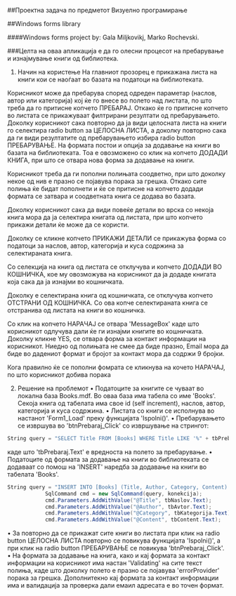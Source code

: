 ##Проектна задача по предметот Визуелно програмирање

##Windows forms library

####Windows forms project by: Gala Miljkovikj, Marko Rochevski.

###Целта на оваа апликација е да го олесни процесот на пребарување и изнајмување книги од библиотека. 
1.	Начин на користење
На главниот прозорец е прикажана листа на книги кои се наоѓаат во базата на податоци на библиотеката. 

Корисникот може  да пребарува според одреден параметар (наслов, автор или категорија)  кој ќе го внесе во полето над листата, по што треба да го притисне копчето ПРЕБАРАЈ. Откако ќе го притисне копчето во листата се прикажуваат филтрирани резултати од пребарувањето.
Доколку корисникот сака повторно да ја види целосната листа на книги го селектира radio button за ЦЕЛОСНА ЛИСТА, а доколку повторно сака да ги види резултатите од пребарувањето избира radio button ПРЕБАРУВАЊЕ.
На формата постои и опција за додавање на книги во базата на библиотеката. Тоа е овозможено со клик на копчето ДОДАДИ КНИГА, при што се отвара нова форма за додавање на книги.

Корисникот треба да ги пополни полињата соодветно, при што доколку некое од нив е празно се појавува порака за грешка. Откако сите полиња ќе бидат пополнети и ќе се притисне на копчето додади формата се затвара и соодветната книга се додава во базата.

Доколку корисникот сака да види повеќе детали во врска со некоја книга мора да ја селектира книгата од листата, при што копчето прикажи детали ќе може да се користи.

Доколку се кликне копчето ПРИКАЖИ ДЕТАЛИ се прикажува форма со податоци за наслов, автор, категорија и куса содржина за селектираната книга.

Со селекција на книга од листата се отклучува и копчето ДОДАДИ ВО КОШНИЧКА,
кое му овозможува на корисникот  да ја додаде книгата која сака да ја изнајми во кошничката.

Доколку е селектирана книга од кошничката, се отклучува копчето ОТСТРАНИ ОД КОШНИЧКА. Со ова копче селектираната книга се отстранива од листата на книги во кошничка.

Со клик на копчето НАРАЧАЈ се отвара 'MessageBox' каде што корисникот одлучува дали ќе ги изнајми книгите во кошничката. Доколку кликне YES, се отвара форма за контакт информации на корисникот. Ниедно од полињата не смее да биде празно, 
Email мора да биде во дадениот формат и бројот за контакт мора да содржи 9 бројки.

Кога правилно ќе се пополни фомрата се кликнува на кочето НАРАЧАЈ, по што корисникот добива порака

2.	Решение на проблемот
•	Податоците за книгите се чуваат во локална база Books.mdf. Во оваа база има табела со име 'Books'. Секоја книга од табелата има свое id (self  increment), наслов, автор, категорија и куса содржина. 
•	Листата со книги се исполнува во настанот 'Form1_Load' преку функцијата 'Ispolni()'.
•	Пребарувањето се извршува во 'btnPrebaraj_Click' со извршување на стрингот:  
```c#
String query = "SELECT Title FROM [Books] WHERE Title LIKE '%" + tbPrebaraj.Text + "%' OR Category LIKE '%" + tbPrebaraj.Text + "%' OR Author LIKE '%" + tbPrebaraj.Text + "%' ORDER BY Title";
```
каде што 'tbPrebaraj.Text' е вредноста на полето за пребарување.
•	Податоците од формата за додавање на книги во библиотеката се додаваат со помош на 'INSERT' наредба за додавање на книги во табелата 'Books'.
```c#
String query = "INSERT INTO [Books] (Title, Author, Category, Content) VALUES(@Title, @Author, @Category, @Content)";
            SqlCommand cmd = new SqlCommand(query, konekcija);
            cmd.Parameters.AddWithValue("@Title", tbNaslov.Text);
            cmd.Parameters.AddWithValue("@Author", tbAvtor.Text);
            cmd.Parameters.AddWithValue("@Category", tbKategorija.Text);
            cmd.Parameters.AddWithValue("@Content", tbContent.Text);
```
•	За повторно да се прикажат сите книги во листата при клик на radio button ЦЕЛОСНА ЛИСТА повторно се повикува функцијата 'Ispolni()', a при клик на radio button ПРЕБАРУВАЊЕ се повикува 'btnPrebaraj_Click'.
•	На формата за додавање на книга, како и кај формата за контакт информации на корисникот има настан 'Validating' на сите текст полиња, каде што доколку полето е празно се појавува 'errorProvider' порака за грешка. Дополнитекно кај формата за контакт информации има и валидација за проверка дали емаил адресата е во точен формат.
